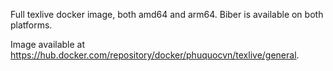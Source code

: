 Full texlive docker image, both amd64 and arm64. Biber is available on both platforms.

Image available at https://hub.docker.com/repository/docker/phuquocvn/texlive/general.